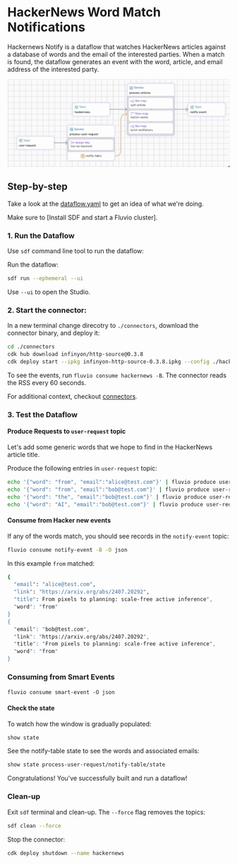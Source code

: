 # HackerNews Word Match Notifications 

Hackernews Notify is a dataflow that watches HackerNews articles against a database of words and the email of the interested parties. When a match is found, the dataflow generates an event with the word, article, and email address of the interested party.

<p align="center">
 <img width="700" src="img/hackernews.jpg">
</p>


## Step-by-step

Take a look at the [dataflow.yaml](./dataflow.yaml) to get an idea of what we're doing.

Make sure to [Install SDF and start a Fluvio cluster].

### 1. Run the Dataflow

Use `sdf` command line tool to run the dataflow:

Run the dataflow:

```bash
sdf run --ephemeral --ui
```

Use `--ui` to open the Studio.


### 2. Start the connector:


In a new terminal change direcotry to `./connectors`, download the connector binary, and deploy it:

```bash
cd ./connectors
cdk hub download infinyon/http-source@0.3.8
cdk deploy start --ipkg infinyon-http-source-0.3.8.ipkg --config ./hackernews.yaml
```

To see the events, run `fluvio consume hackernews -B`. The connector reads the RSS every 60 seconds.

For additional context, checkout [connectors](./connectors/).

### 3. Test the Dataflow

#### Produce Requests to `user-request` topic

Let's add some generic words that we hope to find in the HackerNews article title.


Produce the following entries in `user-request` topic:

```bash
echo '{"word": "from", "email":"alice@test.com"}' | fluvio produce user-request
echo '{"word": "from", "email":"bob@test.com"}' | fluvio produce user-request
echo '{"word": "the", "email":"bob@test.com"}' | fluvio produce user-request
echo '{"word": "AI", "email":"bob@test.com"}' | fluvio produce user-request
```

#### Consume from Hacker new events

If any of the words match, you should see records in the `notify-event` topic:

```bash
fluvio consume notify-event -B -O json
```

In this example `from` matched:

```bash
{
  "email": "alice@test.com",
  "link": "https://arxiv.org/abs/2407.20292",
  "title": From pixels to planning: scale-free active inference",
  "word": "from"
}
{
  "email": "bob@test.com",
  "link": "https://arxiv.org/abs/2407.20292",
  "title": "From pixels to planning: scale-free active inference",
  "word": "from"
}
```

### Consuming from Smart Events

```
fluvio consume smart-event -O json
```

#### Check the state

To watch how the window is gradually populated:

```bash
show state
```

See the notify-table state to see the words and associated emails:

```bash
show state process-user-request/notify-table/state
```

Congratulations! You've successfully built and run a dataflow!


### Clean-up

Exit `sdf` terminal and clean-up. The `--force` flag removes the topics:

```bash
sdf clean --force
```

Stop the connector:

```bash
cdk deploy shutdown --name hackernews
```

